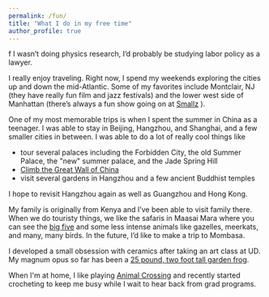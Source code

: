 ```yaml
---
permalink: /fun/
title: "What I do in my free time"
author_profile: true
---
```


f I wasn’t doing physics research, I’d probably be studying labor policy as a lawyer. 

I really enjoy traveling. Right now, I spend my weekends exploring the cities up and down the mid-Atlantic. Some of my favorites include Montclair, NJ (they have really fun film and jazz festivals) and the lower west side of Manhattan (there’s always a fun show going on at [Smallz](https://www.smallslive.com/) ). 

One of my most memorable trips is when I spent the summer in China as a teenager. I was able to stay in Beijing, Hangzhou, and Shanghai, and a few smaller cities in between. I was able to do a lot of really cool things like
* tour several palaces including the Forbidden City, the old Summer Palace, the "new" summer palace, and the Jade Spring Hill
* [Climb the Great Wall of China](http://mmayako.github.io/files/ChinaGreatWall.JPG)
* visit several gardens in Hangzhou and a few ancient Buddhist temples 

I hope to revisit Hangzhou again as well as Guangzhou and Hong Kong. 

My family is originally from Kenya and I’ve been able to visit family there. When we do touristy things, we like the safaris in Maasai Mara where you can see the [big five](https://en.wikipedia.org/wiki/Big_five_game)  and some less intense animals like gazelles, meerkats, and many, many birds. In the future, I’d like to make a trip to Mombasa. 

I developed a small obsession with ceramics after taking an art class at UD. My magnum opus so far has been a [25 pound, two foot tall garden frog](http://mmayako.github.io/files/CeramicsFrog3.jpg). 

When I'm at home, I like playing [Animal Crossing](http://mmayako.github.io/files/ACMe.PNG) and recently started crocheting to keep me busy while I wait to hear back from grad programs. 